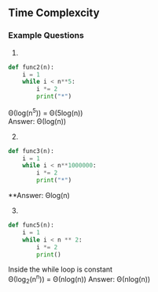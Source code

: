 ## Time Complexcity 

### Example Questions

1)
```python
def func2(n):
    i = 1
    while i < n**5:
        i *= 2
        print("*")
```
      
      
Θ(log(n<sup>5</sup>)) = Θ(5log(n))   
Answer: Θ(log(n))
    
     
     
     
     
2)
```python
def func3(n):
    i = 1
    while i < n**1000000:
        i *= 2
        print("*")
```
    
     
**Answer: &Theta;log(n)
     
     
     
     
     
3)
```python
def func5(n):
    i = 1
    while i < n ** 2:
        i *= 2
        print()
```
   
   
Inside the while loop is constant   
&Theta;(log<sub>2</sub>(n<sup>n</sup>)) = &Theta;(nlog(n))
Answer: &Theta;(nlog(n))
